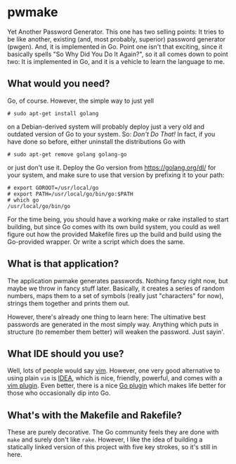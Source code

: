# pwmake

Yet Another Password Generator. This one has two selling points:
It tries to be like another, existing (and, most probably, superior)
password generator (pwgen). And, it is implemented in Go. Point one
isn't that exciting, since it basically spells "So Why Did You Do
It Again?", so it all comes down to point two: It is implemented
in Go, and it is a vehicle to learn the language to me.


## What would you need?

Go, of course. However, the simple way to just yell

	# sudo apt-get install golang

on a Debian-derived system will probably deploy just a very old and
outdated version of Go to your system. So: *Don't Do That!* In fact,
if you have done so before, either uninstall the distributions Go with

    # sudo apt-get remove golang golang-go

or just don't use it. Deploy the Go version from https://golang.org/dl/
for your system, and make sure to use that version by prefixing it to
your path:

    # export GOROOT=/usr/local/go
    # export PATH=/usr/local/go/bin/go:$PATH
    # which go
    /usr/local/go/bin/go

For the time being, you should have a working make or rake installed
to start building, but since Go comes with its own build system, you
could as well figure out how the provided Makefile fires up the build
and build using the Go-provided wrapper. Or write a script which does
the same.


## What is that application?

The application pwmake generates passwords. Nothing fancy right now,
but maybe we throw in fancy stuff later. Basically, it creates a
series of random numbers, maps them to a set of symbols (really just
"characters" for now), strings them together and prints them out.

However, there's already one thing to learn here: The ultimative best
passwords are generated in the most simply way. Anything which puts
in structure (to remember them better) will weaken the password.
Just sayin'.


## What IDE should you use?

Well, lots of people would say [vim](http://vim.org). However, one
very good alternative to using plain `vim` is
[IDEA](https://www.jetbrains.com/idea/), which is nice, friendly,
powerful, and comes with a
[vim plugin](https://plugins.jetbrains.com/plugin/164). Even better,
there is a nice
[Go plugin](https://github.com/go-lang-plugin-org/go-lang-idea-plugin)
which makes life better for those who occasionally dip into Go.


## What's with the Makefile and Rakefile?

These are purely decorative. The Go community feels they are done with
`make` and surely don't like `rake`. However, I like the idea of
building a statically linked version of this project with five key
strokes, so it's still in here.
